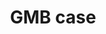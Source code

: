 ---
title: GMB case
slug: gmb-case
description: "Ontdek hoe de GMB'ers een online reclamecampagne opstellen om hoger in de zoekresultaten van Google te scoren."
branding: "GMB"
thumbnail:
    url: "gmb-case/thumb.jpg"
    alt: "Het GMB verhaal"
blurred:
    url: "gmb-case/thumb-blur.jpg"
    alt: "Het GMB Verhaal"
intro: 
  - title: "de GMB case study"
    mobile:
      paragraph:
      - line: "Deze website bevat audio en video. Een optimale gebruikerservaring verkrijg je met een snellinternetverbinding."
    desktop:
      paragraph: 
      - line: "Deze website bevat audio en video. Een optimale gebruikerservaring verkrijg je met een snellinternetverbinding. "
      - line: Je kan zowel muiswiel als pijltjestoetsen gebruiken om te navigeren door het verhaal."
sections:
  - thumb: "thumb1.png"
    text:
      position: "left"
      title: 
      - line: "Grafimediabeleid helpt sites te promoten"
        color: "dark"
        weight: "bold"
    background:
      type: "image"
      url: "slide01.jpg"
      mobile: "dark"
    stickers: 
      - url: "GMB_logo.png"
        position: "left bottom"
        size: "small"
  - thumb: "thumb2.png"
    text:
      position: "left"
      title: 
      - line: "CASE STUDY"
        color: "gmb-blue"
        weight: "bold"
      - line: "Het doel van de google online marketing challenge?"
        color: "blue"
        weight: "bold"
      paragraph: 
      - line: "Er wordt een Adwords reclamebudget van $250 voorzien door Google. Hiermee bedenken en lanceren de GMBers een online reclamecampagne voor een non-profit organisatie. De campagne loopt over een periode van drie weken. Grafimediabeleidatwork."
        color: "dark"
    background:
      type: "image"
      url: "slide02.jpg"
      mobile: "light"
  - thumb: "thumb3.png"
    text:
      position: "left"
      title:
      - line: "STAPPENPLAN"
        size: "md"
        color: "pink"
        weight: "bold"
      paragraph:
      - line: "We werken aan de hand van een stappenplan. Zo kunnen we de situatie zo goed mogelijk analyseren en tot het gepaste resultaat komen."
    background:
      type: "image"
      url: "slide03.jpg"
      mobile: "light"
  - thumb: "thumb4.png"
    text:
      position: "right"
      title:
      - line: "STAP 1"
        color: "white"
        weight: "bold"
      - line: "NON-PROFIT- ORGANISATIE KIEZEN"
        color: "pink"
        weight: "bold"
      paragraph: 
      - line: "Kies een VZW en bekijk hun website"
      - line: "Ga langs en bespreek wat een online campagne voor hen kan betekenen."
      - line: "Bepaal samen met hen de doelstellingen van de campagne"
      - line: "Analyseer hun huidige website en ga op zoek naar de juiste trefwoorden"
    background:
      type: "image"
      url: "slide04.jpg"
      mobile: "light"
      gradient: "gradient right"
  - thumb: "thumb5.png"
    text:  
      position: "left"
      title: 
      - line: "Stap 2"
        color: "white"
        weight: "bold"
      - line: "PRECAMPAIGN REPORT OPSTELLEN"
        color: "pink"
        weight: "bold"
      paragraph: 
      - line: "Bespreek de organisatie en hun doelgroep."
      - line: "Doe een marktanalyse"
      - line: "Bepaal de AdWords strategie Stuur het rapport naar Google om toegang te krijgen tot je AdWords Competition Account"
      - line: "Je kan nu via Google Adwords je advertenties aanmaken en beheren"
    background:
      type: "image"
      url: "slide05.jpg"
      mobile: "dark"
      gradient: "gradient left"
  - thumb: "thumb6.png"
    text:
      title: 
      - line: "STAP 3"
        color: "white"
        weight: "bold"
      - line: "POSTCAMPAIGN REPORT"
        color: "pink"
        weight: "bold"
      position: "right"
      paragraph: 
      - line: "Schrijf de resultaten en conclusie van de campagne neer in een rapport."
      - line: "Noteer aanbevelingen voor de vzw met oog op hun toekomstige online campagnes."
    background:
      type: "image"
      url: "slide06.jpg"
      mobile: "light"
      gradient: "gradient right"
  - thumb: "thumb7.png"
    text:
      position: "left"
      title: 
        - line: "STAP 4"
          color: "white"
          weight: "bold"
        - line: "PRESENTATIE"
          color: "blue"
          weight: "bold"
      paragraph: 
      - line: "Stel het project voor aan de hand van een mooie presentatie."
    background:
      type: "image"
      url: "slide07.jpg"
      mobile: "light"
      gradient: "left gradient"
  - thumb: "thumb8.png"
    text:
      position: "right"
      paragraph: 
      - line: " reate"
        highlight: "C"
        size: "xsm"
      - line: " riginal"
        highlight: "0"
        size: "xsm"
      - line: " otivated and"
        highlight: "M"
        size: "xsm"
      - line: " ogressive in"
        highlight: "P"
        size: "xsm"
      - line: " chieving a"
        highlight: "A"
        size: "xsm"
      - line: " olution with"
        highlight: "S"
        size: "xsm"
      - line: " pirit"
        highlight: "S"
        size: "xsm"
    background:
      type: "image"
      url: "slide08.jpg"
      mobile: "dark"
  - thumb: "thumb9.jpg"
    text: 
      position: "left"
      title:
      - line: "AND THAT'S HOW WE WORK"
        color: "blue"
        weight: "bold"
      paragraph: 
      - line: "Wil je meer zien van onze studenten? Bekijk dan zeker eens de GDM portfolio of breng een bezoekje tijdens een van onze infodagen."
    background:
      type: "image"
      url: "slide09.jpg"
      mobile: "light"
    contact: true
created: 20/01/2017
active: true
enabled: false
order: 1
---